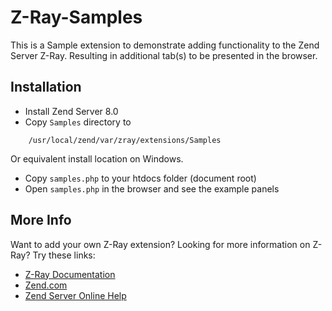 Z-Ray-Samples
=============

This is a Sample extension to demonstrate adding functionality to the Zend Server 
Z-Ray. Resulting in additional tab(s) to be presented in the browser.

Installation
------------

- Install Zend Server 8.0
- Copy `Samples` directory to

```
	/usr/local/zend/var/zray/extensions/Samples
```

Or equivalent install location on Windows.

- Copy `samples.php` to your htdocs folder (document root)
- Open `samples.php` in the browser and see the example panels

More Info
------------

Want to add your own Z-Ray extension? Looking for more information on Z-Ray? Try these links:

- [Z-Ray Documentation](https://github.com/zend-server-extensions/Z-Ray-Documentation)
- [Zend.com](http://www.zend.com/en/products/server/z-ray)
- [Zend Server Online Help](http://files.zend.com/help/Zend-Server/zend-server.htm#z-ray_concept.htm)
